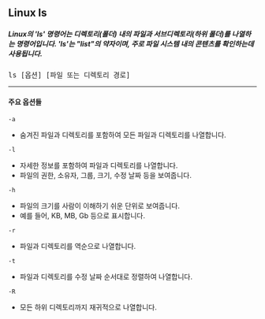 ## Linux ls
##### Linux의 'ls' 명령어는 디렉토리(폴더) 내의 파일과 서브디렉토리(하위 폴더)를 나열하는 명령어입니다. 'ls'는 "list"의 약자이며, 주로 파일 시스템 내의 콘텐츠를 확인하는데 사용됩니다.
<pre>
ls [옵션] [파일 또는 디렉토리 경로]
</pre>
___
#### 주요 옵션들

`-a`
- 숨겨진 파일과 디렉토리를 포함하여 모든 파일과 디렉토리를 나열합니다.

`-l`
- 자세한 정보를 포함하여 파일과 디렉토리를 나열합니다.
- 파일의 권한, 소유자, 그룹, 크기, 수정 날짜 등을 보여줍니다.

`-h`
- 파일의 크기를 사람이 이해하기 쉬운 단위로 보여줍니다.
- 예를 들어, KB, MB, Gb 등으로 표시합니다.

`-r`
- 파일과 디렉토리를 역순으로 나열합니다.

`-t`
- 파일과 디렉토리를 수정 날짜 순서대로 정렬하여 나열합니다.

`-R`
- 모든 하위 디렉토리까지 재귀적으로 나열합니다.
